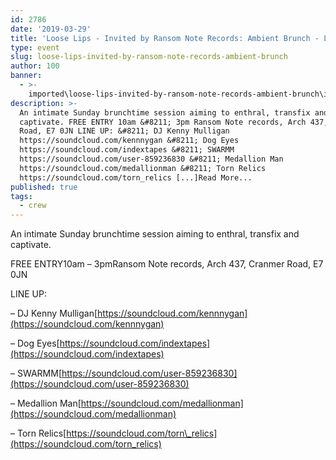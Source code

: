 ```yaml
---
id: 2786
date: '2019-03-29'
title: 'Loose Lips - Invited by Ransom Note Records: Ambient Brunch - Loose Lips'
type: event
slug: loose-lips-invited-by-ransom-note-records-ambient-brunch
author: 100
banner:
  - >-
    imported\loose-lips-invited-by-ransom-note-records-ambient-brunch\image2786.jpeg
description: >-
  An intimate Sunday brunchtime session aiming to enthral, transfix and
  captivate. FREE ENTRY 10am &#8211; 3pm Ransom Note records, Arch 437, Cranmer
  Road, E7 0JN LINE UP: &#8211; DJ Kenny Mulligan
  https://soundcloud.com/kennnygan &#8211; Dog Eyes
  https://soundcloud.com/indextapes &#8211; SWARMM
  https://soundcloud.com/user-859236830 &#8211; Medallion Man
  https://soundcloud.com/medallionman &#8211; Torn Relics
  https://soundcloud.com/torn_relics [...]Read More...
published: true
tags:
  - crew
---
```

An intimate Sunday brunchtime session aiming to enthral, transfix and captivate.

FREE ENTRY10am – 3pmRansom Note records, Arch 437, Cranmer Road, E7 0JN

LINE UP:

– DJ Kenny Mulligan[](https://l.facebook.com/l.php?u=https%3A%2F%2Fsoundcloud.com%2Fkennnygan%3Ffbclid%3DIwAR0BUFuv1hkkDTVJL2gsSkdGpldhnhs_cgbqx4fZUkKjrWab39dvoSmPcfA&h=AT3tpeyZITDvHYPbXnHC1l3TbJX3_8zi-BfWea9ZZrgY7ekk9yetm_IxBeajAj9PiCVNrKixRXMyPcDRLetphvSXQ7vHmEQ-2xPc5j6H_ahkank6wM154tgDj5_UZ3prHTTNpmg)[https://soundcloud.com/kennnygan](https://soundcloud.com/kennnygan)

– Dog Eyes[](https://soundcloud.com/indextapes?fbclid=IwAR2UxmF5DzOyynP0lw1iiXAF_2BeGl7wXY7kqkLxaIg3r14o7Lnp-domE6Y)[https://soundcloud.com/indextapes](https://soundcloud.com/indextapes)

– SWARMM[](https://soundcloud.com/user-859236830?fbclid=IwAR1DIJBANOxoaf79MD1Sbx2VFKCins5q3WJdxESJmO8BoUpHoUS9cYyrzkw)[https://soundcloud.com/user-859236830](https://soundcloud.com/user-859236830)

– Medallion Man[](https://l.facebook.com/l.php?u=https%3A%2F%2Fsoundcloud.com%2Fmedallionman%3Ffbclid%3DIwAR2GNbYMil59jynzwoblbAVdK8FvHEgMkxuYQuQzTjJc4yzZBJu988CkIfg&h=AT27jfWWatKMfkcJvAKn1rqJUIIFyzP4MkYQFmc3P7dypmELXLXRLWVW79jNAmvldKIGsHhWx9To2yqVpayEUBoCzyXuM8lrk0LULRSJxCyDfiyJ-0hmxW7gUoaNAFLXkn8XehI)[https://soundcloud.com/medallionman](https://soundcloud.com/medallionman)

– Torn Relics[](https://l.facebook.com/l.php?u=https%3A%2F%2Fsoundcloud.com%2Ftorn_relics%3Ffbclid%3DIwAR26JePMsI0UGRLiHlRbjF81Oc-20OrxTW1gTxUBftWMsOAlZbXzpOUxC6k&h=AT3NXMx6ScnhCttKjoJIzGYzxgkPX4pTUsXeptLyN50OflrAbU38z4hXvySE_JxCbw7yAZ-Zat3uqo1nI4yX0_-KkjlwI55bcafiJ-KLOxMB5RWJoMw8Lnj1GCmSMCDMKm1ZPZE)[https://soundcloud.com/torn\_relics](https://soundcloud.com/torn_relics)
